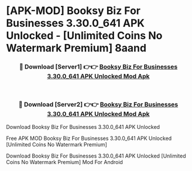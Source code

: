 # [APK-MOD] Booksy Biz  For Businesses 3.30.0_641 APK Unlocked - [Unlimited Coins No Watermark Premium] 8aand



<div align="center">
<h3>🔴 Download [Server1] 👉👉 <a href="https://momento.my/?title=Booksy_Biz__For_Businesses_3.30.0_641_APK_Unlocked">Booksy Biz  For Businesses 3.30.0_641 APK Unlocked Mod Apk</a></h3><br>

<h3>🔴 Download [Server2] 👉👉 <a href="https://momento.my/?title=Booksy_Biz__For_Businesses_3.30.0_641_APK_Unlocked">Booksy Biz  For Businesses 3.30.0_641 APK Unlocked Mod Apk</a></h3>
</div>



Download Booksy Biz  For Businesses 3.30.0_641 APK Unlocked 

Free APK MOD Booksy Biz  For Businesses 3.30.0_641 APK Unlocked [Unlimited Coins No Watermark Premium]

Download Booksy Biz  For Businesses 3.30.0_641 APK Unlocked [Unlimited Coins No Watermark Premium] Mod For Android
